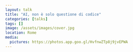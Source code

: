 ```yaml
---
layout: talk
title: "AI, non è solo questione di codice"
categories: [talks]
tags: []
image: /assets/images/cover.jpg
location: Rome
media:
  pictures: https://photos.app.goo.gl/HvfnwZTp8j9jvEPWA
---
```

